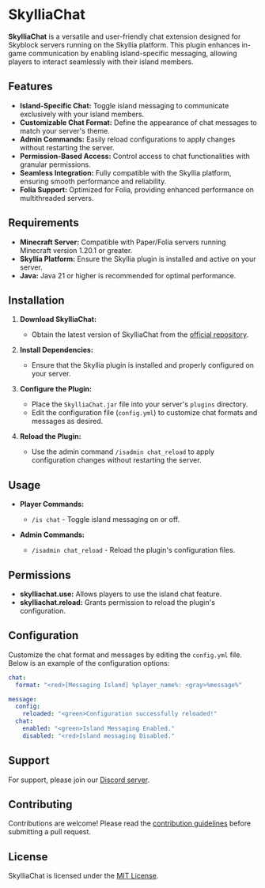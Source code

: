 # SkylliaChat

**SkylliaChat** is a versatile and user-friendly chat extension designed for Skyblock servers running on the Skyllia
platform. This plugin enhances in-game communication by enabling island-specific messaging, allowing players to interact
seamlessly with their island members.

## Features

- **Island-Specific Chat:** Toggle island messaging to communicate exclusively with your island members.
- **Customizable Chat Format:** Define the appearance of chat messages to match your server's theme.
- **Admin Commands:** Easily reload configurations to apply changes without restarting the server.
- **Permission-Based Access:** Control access to chat functionalities with granular permissions.
- **Seamless Integration:** Fully compatible with the Skyllia platform, ensuring smooth performance and reliability.
- **Folia Support:** Optimized for Folia, providing enhanced performance on multithreaded servers.

## Requirements

- **Minecraft Server:** Compatible with Paper/Folia servers running Minecraft version 1.20.1 or greater.
- **Skyllia Platform:** Ensure the Skyllia plugin is installed and active on your server.
- **Java:** Java 21 or higher is recommended for optimal performance.

## Installation

1. **Download SkylliaChat:**
    - Obtain the latest version of SkylliaChat from
      the [official repository](https://github.com/Euphillya/Skyllia/tree/dev/addons/SkylliaChat).

2. **Install Dependencies:**
    - Ensure that the Skyllia plugin is installed and properly configured on your server.

3. **Configure the Plugin:**
    - Place the `SkylliaChat.jar` file into your server's `plugins` directory.
    - Edit the configuration file (`config.yml`) to customize chat formats and messages as desired.

4. **Reload the Plugin:**
    - Use the admin command `/isadmin chat_reload` to apply configuration changes without restarting the server.

## Usage

- **Player Commands:**
    - `/is chat` - Toggle island messaging on or off.

- **Admin Commands:**
    - `/isadmin chat_reload` - Reload the plugin's configuration files.

## Permissions

- **skylliachat.use:** Allows players to use the island chat feature.
- **skylliachat.reload:** Grants permission to reload the plugin's configuration.

## Configuration

Customize the chat format and messages by editing the `config.yml` file. Below is an example of the configuration
options:

```yaml
chat:
  format: "<red>[Messaging Island] %player_name%: <gray>%message%"

message:
  config:
    reloaded: "<green>Configuration successfully reloaded!"
  chat:
    enabled: "<green>Island Messaging Enabled."
    disabled: "<red>Island messaging Disabled."
```

## Support

For support, please join our [Discord server](https://discord.gg/uUJQEB7XNN).

## Contributing

Contributions are welcome! Please read the [contribution guidelines](../../CONTRIBUTING.md) before submitting a pull
request.

## License

SkylliaChat is licensed under the [MIT License](../../LICENSE).
